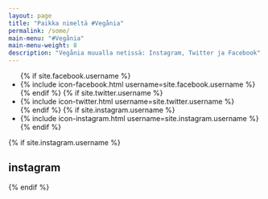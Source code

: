 ```yaml
---
layout: page
title: "Paikka nimeltä #Vegånia"
permalink: /some/
main-menu: "#Vegånia"
main-menu-weight: 8
description: "Vegånia muualla netissä: Instagram, Twitter ja Facebook"
---
```


<ul class="list-inline">
  {% if site.facebook.username %}
  <li class="list-inline-item">
    {% include icon-facebook.html username=site.facebook.username %}
  </li>
  {% endif %}
  {% if site.twitter.username %}
  <li class="list-inline-item">
    {% include icon-twitter.html username=site.twitter.username %}
  </li>
  {% endif %}
  {% if site.instagram.username %}
  <li class="list-inline-item">
    {% include icon-instagram.html username=site.instagram.username %}
  </li>
  {% endif %}
</ul>

{% if site.instagram.username %}
## instagram

<div id="instafeed"></div>

<script src="{{ "/js/instafeed.min.js" | prepend: site.baseurl }}" type="text/javascript"></script>

<script type="text/javascript">
    var userFeed = new Instafeed({
        get: 'user',
        userId: '4449418099',
        accessToken: '4449418099.99230d3.48dceca4871b4085a22ba3e66108926f',
        get: 'user',
        sortBy: 'most-recent'
    });
    userFeed.run();
</script>
{% endif %}
